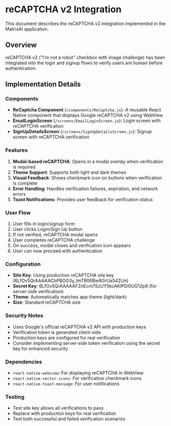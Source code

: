 # reCAPTCHA v2 Integration

This document describes the reCAPTCHA v2 integration implemented in the MatrixAI application.

## Overview

reCAPTCHA v2 ("I'm not a robot" checkbox with image challenge) has been integrated into the login and signup flows to verify users are human before authentication.

## Implementation Details

### Components

- **ReCaptcha Component** (`/components/ReCaptcha.js`): A reusable React Native component that displays Google reCAPTCHA v2 using WebView
- **EmailLoginScreen** (`/screens/EmailLoginScreen.js`): Login screen with reCAPTCHA verification
- **SignUpDetailsScreen** (`/screens/SignUpDetailsScreen.js`): Signup screen with reCAPTCHA verification

### Features

1. **Modal-based reCAPTCHA**: Opens in a modal overlay when verification is required
2. **Theme Support**: Supports both light and dark themes
3. **Visual Feedback**: Shows checkmark icon on buttons when verification is complete
4. **Error Handling**: Handles verification failures, expiration, and network errors
5. **Toast Notifications**: Provides user feedback for verification status

### User Flow

1. User fills in login/signup form
2. User clicks Login/Sign Up button
3. If not verified, reCAPTCHA modal opens
4. User completes reCAPTCHA challenge
5. On success, modal closes and verification icon appears
6. User can now proceed with authentication

### Configuration

- **Site Key**: Using production reCAPTCHA site key (6LfOv5QrAAAAACbPBOG3y_lmTR06Bw8GrUa542Un)
- **Secret Key**: 6LfOv5QrAAAAAFZnEcm7SzUY5kcAKlPDi0UG12p9 (for server-side verification)
- **Theme**: Automatically matches app theme (light/dark)
- **Size**: Standard reCAPTCHA size

### Security Notes

- Uses Google's official reCAPTCHA v2 API with production keys
- Verification token is generated client-side
- Production keys are configured for real verification
- Consider implementing server-side token verification using the secret key for enhanced security

### Dependencies

- `react-native-webview`: For displaying reCAPTCHA in WebView
- `react-native-vector-icons`: For verification checkmark icons
- `react-native-toast-message`: For user notifications

### Testing

- Test site key allows all verifications to pass
- Replace with production keys for real verification
- Test both successful and failed verification scenarios
